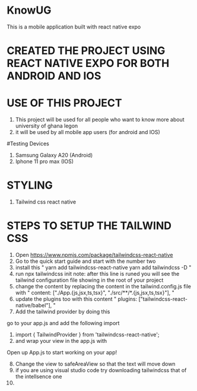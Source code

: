 # KnowUG
This is a mobile application built with react native expo

# CREATED THE PROJECT USING REACT NATIVE EXPO FOR BOTH ANDROID AND IOS

# USE OF THIS PROJECT
1. This project will be used for all people who want to know more about university of ghana legon 
2. it will be used by all mobile app users (for android and IOS)

#Testing Devices

1. Samsung Galaxy A20 (Android)
2. Iphone 11 pro max  (IOS)

# STYLING 
 1. Tailwind css react native

# STEPS TO SETUP THE TAILWIND CSS

1. Open https://www.npmjs.com/package/tailwindcss-react-native
2. Go to the quick start guide and start with the number two
3. install this " yarn add tailwindcss-react-native
yarn add tailwindcss -D "
4. run npx tailwindcss init note: after this line is runed you will see the tailwind configuration file showing in the root of your project
5. change the content by replacing the content in the tailwind.config.js file with " content: ["./App.{js,jsx,ts,tsx}", "./src/**/*.{js,jsx,ts,tsx}"], "
6. update the plugins too with this content " plugins: ["tailwindcss-react-native/babel"], "
7. Add the tailwind provider by doing this 

go to your app.js and add the following import
1. import { TailwindProvider } from 'tailwindcss-react-native';
2. and wrap your view in the app.js with
 <TailwindProvider>
      <View style={styles.container}>
        <Text>Open up App.js to start working on your app!</Text>
        <StatusBar style="auto" />
      </View>
  </TailwindProvider>
  
  8. Change the view to safeAreaView so that the text will move down
  9. if you are using visual studio code try downloading tailwindcss that of the intellsence one
  10. 
